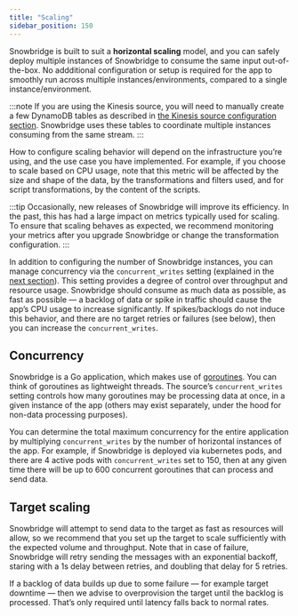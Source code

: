 ```yaml
---
title: "Scaling"
sidebar_position: 150
---
```


Snowbridge is built to suit a **horizontal scaling** model, and you can safely deploy multiple instances of Snowbridge to consume the same input out-of-the-box. No addditional configuration or setup is required for the app to smoothly run across multiple instances/environments, compared to a single instance/environment.

:::note
If you are using the Kinesis source, you will need to manually create a few DynamoDB tables as described in [the Kinesis source configuration section](/docs/api-reference/snowbridge/configuration/sources/kinesis.md). Snowbridge uses these tables to coordinate multiple instances consuming from the same stream.
:::

How to configure scaling behavior will depend on the infrastructure you’re using, and the use case you have implemented. For example, if you choose to scale based on CPU usage, note that this metric will be affected by the size and shape of the data, by the transformations and filters used, and for script transformations, by the content of the scripts.

:::tip
Occasionally, new releases of Snowbridge will improve its efficiency. In the past, this has had a large impact on metrics typically used for scaling. To ensure that scaling behaves as expected, we recommend monitoring your metrics after you upgrade Snowbridge or change the transformation configuration.
:::

In addition to configuring the number of Snowbridge instances, you can manage concurrency via the `concurrent_writes` setting (explained in the [next section](#concurrency)). This setting provides a degree of control over throughput and resource usage. Snowbridge should consume as much data as possible, as fast as possible — a backlog of data or spike in traffic should cause the app’s CPU usage to increase significantly. If spikes/backlogs do not induce this behavior, and there are no target retries or failures (see below), then you can increase the `concurrent_writes`.

## Concurrency

Snowbridge is a Go application, which makes use of [goroutines](https://golangdocs.com/goroutines-in-golang). You can think of goroutines as lightweight threads. The source’s `concurrent_writes` setting controls how many goroutines may be processing data at once, in a given instance of the app (others may exist separately, under the hood for non-data processing purposes).

You can determine the total maximum concurrency for the entire application by multiplying `concurrent_writes` by the number of horizontal instances of the app. For example, if Snowbridge is deployed via kubernetes pods, and there are 4 active pods with `concurrent_writes` set to 150, then at any given time there will be up to 600 concurrent goroutines that can process and send data.

## Target scaling

Snowbridge will attempt to send data to the target as fast as resources will allow, so we recommend that you set up the target to scale sufficiently with the expected volume and throughput. Note that in case of failure, Snowbridge will retry sending the messages with an exponential backoff, staring with a 1s delay between retries, and doubling that delay for 5 retries.

If a backlog of data builds up due to some failure — for example target downtime — then we advise to overprovision the target until the backlog is processed. That’s only required until latency falls back to normal rates.
